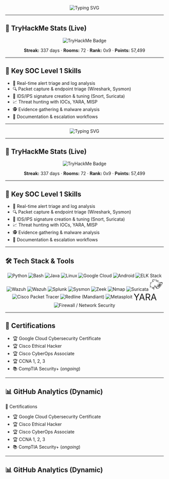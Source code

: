 <!-- ====== DYNAMIC BANNER ====== -->
<p align="center">
  <img src="https://readme-typing-svg.herokuapp.com/?lines=Hi%2C+I%E2%80%99m+Bilal+Azam;IT+Graduate+%40+VAMK;Security+Operations+%7C+Network+Security+%7C+Cloud+Security;Focused+on+real-world+threats.+Skilled+in+turning+logs+into+decisions.&center=true&width=800&height=60&duration=3000&pause=1000" alt="Typing SVG">
</p>

---

## 🧪 TryHackMe Stats (Live)
<p align="center">
  <img src="https://tryhackme.com/badge/3281564" alt="TryHackMe Badge" width="400"/>
</p>
<p align="center">
  <strong>Streak:</strong> 337 days · <strong>Rooms:</strong> 72 · <strong>Rank:</strong> 0x9 · <strong>Points:</strong> 57,499
</p>

---

## 🧠 Key SOC Level 1 Skills
- 🧩 Real-time alert triage and log analysis  
- 🔍 Packet capture & endpoint triage (Wireshark, Sysmon)  
- 🧪 IDS/IPS signature creation & tuning (Snort, Suricata)  
- 📈 Threat hunting with IOCs, YARA, MISP  
- 🕵️ Evidence gathering & malware analysis  
- 🧾 Documentation & escalation workflows  

---

<!-- ====== DYNAMIC BANNER ====== -->
<p align="center">
  <img src="https://readme-typing-svg.herokuapp.com/?lines=Hi%2C+I%E2%80%99m+Bilal+Azam;IT+Graduate+%40+VAMK;Security+Operations+%7C+Network+Security+%7C+Cloud+Security;Focused+on+real-world+threats.+Skilled+in+turning+logs+into+decisions.&center=true&width=800&height=60&duration=3000&pause=1000" alt="Typing SVG">
</p>

---

## 🧪 TryHackMe Stats (Live)
<p align="center">
  <img src="https://tryhackme.com/badge/3281564" alt="TryHackMe Badge" width="400"/>
</p>
<p align="center">
  <strong>Streak:</strong> 337 days · <strong>Rooms:</strong> 72 · <strong>Rank:</strong> 0x9 · <strong>Points:</strong> 57,499
</p>

---

## 🧠 Key SOC Level 1 Skills
- 🧩 Real-time alert triage and log analysis  
- 🔍 Packet capture & endpoint triage (Wireshark, Sysmon)  
- 🧪 IDS/IPS signature creation & tuning (Snort, Suricata)  
- 📈 Threat hunting with IOCs, YARA, MISP  
- 🕵️ Evidence gathering & malware analysis  
- 🧾 Documentation & escalation workflows  

---

## 🛠️ Tech Stack & Tools

<p align="center">
  <img src="https://cdn.jsdelivr.net/gh/devicons/devicon/icons/python/python-original.svg" title="Python" height="40"/>
  <img src="https://cdn.jsdelivr.net/gh/devicons/devicon/icons/bash/bash-original.svg" title="Bash" height="40"/>
  <img src="https://cdn.jsdelivr.net/gh/devicons/devicon/icons/java/java-original.svg" title="Java" height="40"/>
  <img src="https://cdn.jsdelivr.net/gh/devicons/devicon/icons/linux/linux-original.svg" title="Linux" height="40"/>
  <img src="https://cdn.jsdelivr.net/gh/devicons/devicon/icons/googlecloud/googlecloud-original.svg" title="Google Cloud" height="40"/>
  <img src="https://cdn.jsdelivr.net/gh/devicons/devicon/icons/android/android-original.svg" title="Android" height="40"/>
  <img src="https://cdn.jsdelivr.net/gh/devicons/devicon/icons/elasticsearch/elasticsearch-original.svg" title="ELK Stack" height="40"/>
  
  <img src="https://img.shields.io/badge/Wazuh-blue?logo=wazuh&logoColor=white" title="Wazuh" height="40"/>

  <img src="https://raw.githubusercontent.com/simple-icons/simple-icons/master/icons/wazuh.svg" title="Wazuh" height="40"/>
  <img src="https://raw.githubusercontent.com/simple-icons/simple-icons/master/icons/splunk.svg" title="Splunk" height="40"/>
  <img src="https://upload.wikimedia.org/wikipedia/commons/thumb/e/e0/Microsoft_Sysmon_Logo.svg/1200px-Microsoft_Sysmon_Logo.svg.png" title="Sysmon" height="40"/>
  <img src="https://raw.githubusercontent.com/simple-icons/simple-icons/master/icons/zeek.svg" title="Zeek" height="40"/>

  <img src="https://raw.githubusercontent.com/simple-icons/simple-icons/master/icons/nmap.svg" title="Nmap" height="40"/>
  <img src="https://raw.githubusercontent.com/simple-icons/simple-icons/master/icons/suricata.svg" title="Suricata" height="40"/>
  <img src="https://raw.githubusercontent.com/simple-icons/simple-icons/master/icons/snort.svg" title="Snort" height="40"/>
  <img src="https://raw.githubusercontent.com/simple-icons/simple-icons/master/icons/cisco.svg" title="Cisco Packet Tracer" height="40"/> <img src="https://raw.githubusercontent.com/simple-icons/simple-icons/master/icons/mandiant.svg" title="Redline (Mandiant)" height="40"/>
  <img src="https://raw.githubusercontent.com/simple-icons/simple-icons/master/icons/metasploit.svg" title="Metasploit" height="40"/>
  <span title="YARA Rules" style="font-size: 2em; vertical-align: middle;">YARA</span> <img src="https://raw.githubusercontent.com/simple-icons/simple-icons/master/icons/fortinet.svg" title="Firewall / Network Security" height="40"/>


---

## 📜 Certifications
- 🏆 Google Cloud Cybersecurity Certificate  
- 🏆 Cisco Ethical Hacker  
- 🏆 Cisco CyberOps Associate  
- 🏆 CCNA 1, 2, 3  
- 📚 CompTIA Security+ (*ongoing*)  

---

## 📊 GitHub Analytics (Dynamic)

<p align="
## 🎯 Featured Projects
| Category | Project | Stack |
| :--- | :--- | :--- |
| **SIEM & Logging** | [SIEM with Sysmon + ELK](https://github.com/bilalz5-github/SIEM-Setup-Sysmon-ELK) | Winlogbeat, ELK, Sysmon |
| **Exploitation** | [Erlang SSH RCE CVE-2025-32433](https://github.com/bilalz5-github/Erlang-OTP-SSH-CVE-2025-32433) | Python, SSH |
| **Networking** | [Network Segmentation Lab](https://github.com/bilalz5-github/Network-Security-Exploration) | Cisco PT |
| **Tools** | [Reverse Shell Client](https://github.com/bilalz5-github/Reverse-Shell-Client) | Python |
| **Learning** | [30 Python Challenges](https://github.com/bilalz5-github/30-Python-Challenges) | Python |

---

## 📜 Certifications
- 🏆 Google Cloud Cybersecurity Certificate  
- 🏆 Cisco Ethical Hacker  
- 🏆 Cisco CyberOps Associate  
- 🏆 CCNA 1, 2, 3  
- 📚 CompTIA Security+ (*ongoing*)  

---

## 📊 GitHub Analytics (Dynamic)

<p align="
